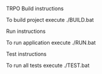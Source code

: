 TRPO
Build instructions

To build project execute ./BUILD.bat

Run instructions

To run application execute ./RUN.bat

Test instructions

To run all tests execute ./TEST.bat
